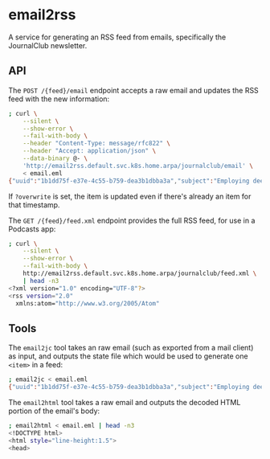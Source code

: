 # email2rss

A service for generating an RSS feed from emails, specifically the JournalClub newsletter.

## API

The `POST /{feed}/email` endpoint accepts a raw email and updates the RSS feed with the new information:

```sh
; curl \
    --silent \
    --show-error \
    --fail-with-body \
    --header "Content-Type: message/rfc822" \
    --header "Accept: application/json" \
    --data-binary @- \
    'http://email2rss.default.svc.k8s.home.arpa/journalclub/email' \
    < email.eml
{"uuid":"1b1dd75f-e37e-4c55-b759-dea3b1dbba3a","subject":"Employing deep learning in crisis management and decision making through prediction using time series data in Mosul Dam Northern Iraq","description":"Today's article comes from the PeerJ Computer Science journal. The authors are Khafaji et al., from the University of Sfax, in Tunisia. In this paper they attempt to develop machine learning models that can predict the water-level fluctuations within a dam in Iraq. If they succeed, it will help the dam operators prevent a catastrophic collapse. Let's see how well they did.","date":"2024-11-03T13:55:35Z","imageURL":"https://embed.filekitcdn.com/e/3Uk7tL4uX5yjQZM3sj7FA5/sSM8ecFNXywfm7M3qy1tWu","audioURL":"REDACTED","audioSize":12926609,"paperURL":"http://dx.doi.org/10.7717/peerj-cs.2416"}
```

If `?overwrite` is set, the item is updated even if there's already an item for that timestamp.

The `GET /{feed}/feed.xml` endpoint provides the full RSS feed, for use in a Podcasts app:

```sh
; curl \
    --silent \
    --show-error \
    --fail-with-body \
    http://email2rss.default.svc.k8s.home.arpa/journalclub/feed.xml \
    | head -n3
<?xml version="1.0" encoding="UTF-8"?>
<rss version="2.0"
  xmlns:atom="http://www.w3.org/2005/Atom"
```

## Tools

The `email2jc` tool takes an raw email (such as exported from a mail client) as input, and outputs the state file which would be used to generate one `<item>` in a feed:

```sh
; email2jc < email.eml
{"uuid":"1b1dd75f-e37e-4c55-b759-dea3b1dbba3a","subject":"Employing deep learning in crisis management and decision making through prediction using time series data in Mosul Dam Northern Iraq","description":"Today's article comes from the PeerJ Computer Science journal. The authors are Khafaji et al., from the University of Sfax, in Tunisia. In this paper they attempt to develop machine learning models that can predict the water-level fluctuations within a dam in Iraq. If they succeed, it will help the dam operators prevent a catastrophic collapse. Let's see how well they did.","date":"2024-11-03T13:55:35Z","imageURL":"https://embed.filekitcdn.com/e/3Uk7tL4uX5yjQZM3sj7FA5/sSM8ecFNXywfm7M3qy1tWu","audioURL":"REDACTED","audioSize":12926609,"paperURL":"http://dx.doi.org/10.7717/peerj-cs.2416"}
```

The `email2html` tool takes a raw email and outputs the decoded HTML portion of the email's body:

```sh
; email2html < email.eml | head -n3
<!DOCTYPE html>
<html style="line-height:1.5">
<head>
```
